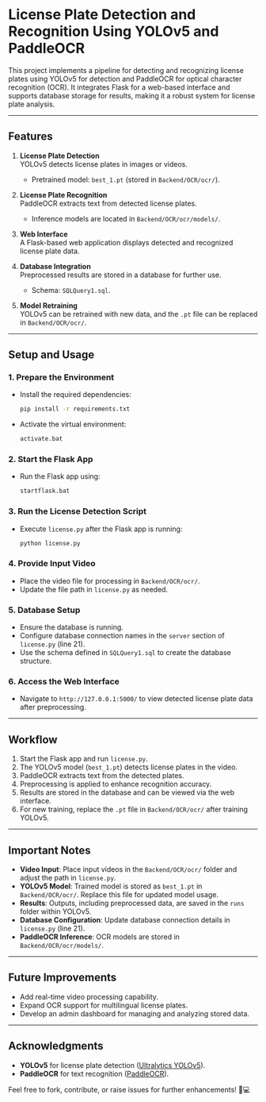 # License Plate Detection and Recognition Using YOLOv5 and PaddleOCR

This project implements a pipeline for detecting and recognizing license plates using YOLOv5 for detection and PaddleOCR for optical character recognition (OCR). It integrates Flask for a web-based interface and supports database storage for results, making it a robust system for license plate analysis.

---

## Features

1. **License Plate Detection**  
   YOLOv5 detects license plates in images or videos.  
   - Pretrained model: `best_1.pt` (stored in `Backend/OCR/ocr/`).

2. **License Plate Recognition**  
   PaddleOCR extracts text from detected license plates.  
   - Inference models are located in `Backend/OCR/ocr/models/`.

3. **Web Interface**  
   A Flask-based web application displays detected and recognized license plate data.

4. **Database Integration**  
   Preprocessed results are stored in a database for further use.  
   - Schema: `SQLQuery1.sql`.

5. **Model Retraining**  
   YOLOv5 can be retrained with new data, and the `.pt` file can be replaced in `Backend/OCR/ocr/`.

---

## Setup and Usage

### 1. **Prepare the Environment**
   - Install the required dependencies:
     ```bash
     pip install -r requirements.txt
     ```
   - Activate the virtual environment:
     ```bash
     activate.bat
     ```

### 2. **Start the Flask App**
   - Run the Flask app using:
     ```bash
     startflask.bat
     ```

### 3. **Run the License Detection Script**
   - Execute `license.py` after the Flask app is running:
     ```bash
     python license.py
     ```

### 4. **Provide Input Video**
   - Place the video file for processing in `Backend/OCR/ocr/`.
   - Update the file path in `license.py` as needed.

### 5. **Database Setup**
   - Ensure the database is running.
   - Configure database connection names in the `server` section of `license.py` (line 21).
   - Use the schema defined in `SQLQuery1.sql` to create the database structure.

### 6. **Access the Web Interface**
   - Navigate to `http://127.0.0.1:5000/` to view detected license plate data after preprocessing.

---

## Workflow

1. Start the Flask app and run `license.py`.
2. The YOLOv5 model (`best_1.pt`) detects license plates in the video.
3. PaddleOCR extracts text from the detected plates.
4. Preprocessing is applied to enhance recognition accuracy.
5. Results are stored in the database and can be viewed via the web interface.
6. For new training, replace the `.pt` file in `Backend/OCR/ocr/` after training YOLOv5.

---

## Important Notes

- **Video Input**: Place input videos in the `Backend/OCR/ocr/` folder and adjust the path in `license.py`.
- **YOLOv5 Model**: Trained model is stored as `best_1.pt` in `Backend/OCR/ocr/`. Replace this file for updated model usage.
- **Results**: Outputs, including preprocessed data, are saved in the `runs` folder within YOLOv5.
- **Database Configuration**: Update database connection details in `license.py` (line 21).
- **PaddleOCR Inference**: OCR models are stored in `Backend/OCR/ocr/models/`.

---

## Future Improvements

- Add real-time video processing capability.
- Expand OCR support for multilingual license plates.
- Develop an admin dashboard for managing and analyzing stored data.

---

## Acknowledgments

- **YOLOv5** for license plate detection ([Ultralytics YOLOv5](https://github.com/ultralytics/yolov5)).
- **PaddleOCR** for text recognition ([PaddleOCR](https://github.com/PaddlePaddle/PaddleOCR)).

Feel free to fork, contribute, or raise issues for further enhancements! 🚗💻
